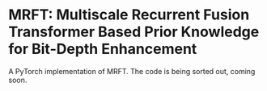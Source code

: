#  MRFT: Multiscale Recurrent Fusion Transformer Based Prior Knowledge for Bit-Depth Enhancement

A PyTorch implementation of MRFT. The code is being sorted out, coming soon.
